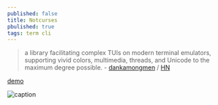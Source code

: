 ```yaml
---
published: false
title: Notcurses
pbulished: true
tags: term cli
---
```

> a library facilitating complex TUIs on modern terminal emulators, supporting vivid colors, multimedia, threads, and Unicode to the maximum degree possible. - [dankamongmen](https://github.com/dankamongmen/notcurses) / [HN](https://news.ycombinator.com/item?id=28437173)

[demo](https://www.youtube.com/watch?v=dcjkezf1ARY)

![caption](https://raw.githubusercontent.com/dankamongmen/notcurses/gh-pages/notcurses-info.png) 
